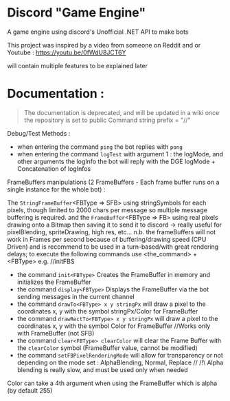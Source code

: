 # Discord "Game Engine"
A game engine using discord's Unofficial .NET API to make bots

This project was inspired by a video from someone on Reddit and or Youtube : https://youtu.be/0fWdU8JCT6Y

will contain multiple features to be explained later

# Documentation :
> The documentation is deprecated, and will be updated in a wiki once the repository is set to public
Command string prefix = "//"

Debug/Test Methods :
- when entering the command `ping` the bot replies with `pong`
- when entering the command `logTest` with argument 1 : the logMode, and other arguments the logInfo the bot will reply with the DGE logMode + Concatenation of logInfos

FrameBuffers manipulations (2 FrameBuffers - Each frame buffer runs on a single instance for the whole bot) :

The `StringFrameBuffer`<FBType => SFB> using stringSymbols for each pixels, though limited to 2000 chars per message so multiple message buffering is required.
and the `FrameBuffer`<FBType => FB> using real pixels drawing onto a Bitmap then saving it to send it to discord -> really useful for pixelBlending, spriteDrawing, high res, etc... n.b. the frameBuffers will not work in Frames per second because of buffering/drawing speed (CPU Driven) and is recommend to be used in a turn-based/with great rendering delays;
to execute the following commands use <the_command> + <FBType\> e.g. //initFBS
- the command `init<FBType>` Creates the FrameBuffer in memory and initializes the FrameBuffer
- the command `display<FBType>` Displays the FrameBuffer via the bot sending messages in the current channel
- the command `drawTo<FBType> x y stringPx` will draw a pixel to the coordinates x, y with the symbol stringPx/Color for FrameBuffer
- the command `drawRectTo<FBType> x y stringPx` will draw a pixel to the coordinates x, y with the symbol Color for FrameBuffer //Works only with FrameBuffer (not SFB)
- the command `clear<FBType> clearColor` will clear the Frame Buffer with the `clearColor` symbol (FrameBuffer value, cannot be modified)
- the command `setFBPixelRenderingMode` will allow for transparency or not depending on the mode set : AlphaBlending, Normal, Replace // /!\ Alpha blending is really slow, and must be used only when needed

Color can take a 4th argument when using the FrameBuffer which is alpha (by default 255)
